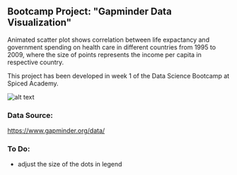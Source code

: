 ## Bootcamp Project: "Gapminder Data Visualization"

Animated scatter plot shows correlation between life expactancy and government spending on health care in different countries from 1995 to 2009, where the size of points represents the income per capita in respective country.

This project has been developed in week 1 of the Data Science Bootcamp at Spiced Academy.

![alt text](https://github.com/lenaromanenko/visual_data_analysis/blob/main/scatterplot_images/scatterplot.gif)

### Data Source:
https://www.gapminder.org/data/


### To Do:
 * adjust the size of the dots in legend
